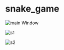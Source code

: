 # snake_game

![main Window](https://github.com/gautamgupta1811/snake_game/blob/master/start.png)

![s1](https://github.com/gautamgupta1811/snake_game/blob/master/Screenshot%20(61).png)

![s2](https://github.com/gautamgupta1811/snake_game/blob/master/Screenshot%20(60).png)
